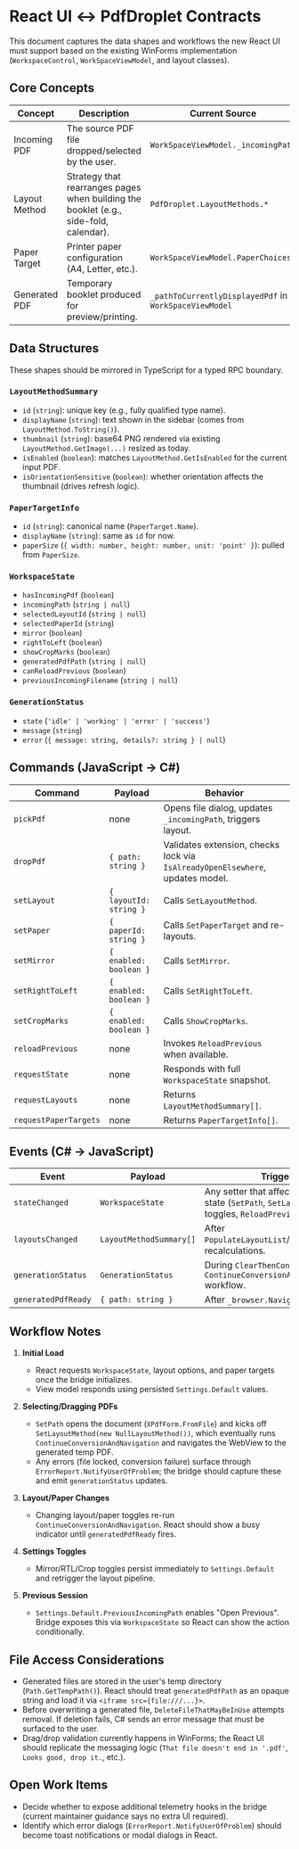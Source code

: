 # React UI ↔ PdfDroplet Contracts

This document captures the data shapes and workflows the new React UI must support based on the existing WinForms implementation (`WorkspaceControl`, `WorkSpaceViewModel`, and layout classes).

## Core Concepts

| Concept | Description | Current Source |
| --- | --- | --- |
| Incoming PDF | The source PDF file dropped/selected by the user. | `WorkSpaceViewModel._incomingPath` |
| Layout Method | Strategy that rearranges pages when building the booklet (e.g., side-fold, calendar). | `PdfDroplet.LayoutMethods.*` |
| Paper Target | Printer paper configuration (A4, Letter, etc.). | `WorkSpaceViewModel.PaperChoices` |
| Generated PDF | Temporary booklet produced for preview/printing. | `_pathToCurrentlyDisplayedPdf` in `WorkSpaceViewModel` |

## Data Structures

These shapes should be mirrored in TypeScript for a typed RPC boundary.

### `LayoutMethodSummary`
- `id` (`string`): unique key (e.g., fully qualified type name).
- `displayName` (`string`): text shown in the sidebar (comes from `LayoutMethod.ToString()`).
- `thumbnail` (`string`): base64 PNG rendered via existing `LayoutMethod.GetImage(...)` resized as today.
- `isEnabled` (`boolean`): matches `LayoutMethod.GetIsEnabled` for the current input PDF.
- `isOrientationSensitive` (`boolean`): whether orientation affects the thumbnail (drives refresh logic).

### `PaperTargetInfo`
- `id` (`string`): canonical name (`PaperTarget.Name`).
- `displayName` (`string`): same as `id` for now.
- `paperSize` (`{ width: number, height: number, unit: 'point' }`): pulled from `PaperSize`.

### `WorkspaceState`
- `hasIncomingPdf` (`boolean`)
- `incomingPath` (`string | null`)
- `selectedLayoutId` (`string | null`)
- `selectedPaperId` (`string`)
- `mirror` (`boolean`)
- `rightToLeft` (`boolean`)
- `showCropMarks` (`boolean`)
- `generatedPdfPath` (`string | null`)
- `canReloadPrevious` (`boolean`)
- `previousIncomingFilename` (`string | null`)

### `GenerationStatus`
- `state` (`'idle' | 'working' | 'error' | 'success'`)
- `message` (`string`)
- `error` (`{ message: string, details?: string } | null`)

## Commands (JavaScript → C#)

| Command | Payload | Behavior |
| --- | --- | --- |
| `pickPdf` | none | Opens file dialog, updates `_incomingPath`, triggers layout.
| `dropPdf` | `{ path: string }` | Validates extension, checks lock via `IsAlreadyOpenElsewhere`, updates model.
| `setLayout` | `{ layoutId: string }` | Calls `SetLayoutMethod`.
| `setPaper` | `{ paperId: string }` | Calls `SetPaperTarget` and re-layouts.
| `setMirror` | `{ enabled: boolean }` | Calls `SetMirror`.
| `setRightToLeft` | `{ enabled: boolean }` | Calls `SetRightToLeft`.
| `setCropMarks` | `{ enabled: boolean }` | Calls `ShowCropMarks`.
| `reloadPrevious` | none | Invokes `ReloadPrevious` when available.
| `requestState` | none | Responds with full `WorkspaceState` snapshot.
| `requestLayouts` | none | Returns `LayoutMethodSummary[]`.
| `requestPaperTargets` | none | Returns `PaperTargetInfo[]`.

## Events (C# → JavaScript)

| Event | Payload | Trigger |
| --- | --- | --- |
| `stateChanged` | `WorkspaceState` | Any setter that affects persisted state (`SetPath`, `SetLayoutMethod`, toggles, `ReloadPrevious`).
| `layoutsChanged` | `LayoutMethodSummary[]` | After `PopulateLayoutList`/`UpdateDisplay` recalculations.
| `generationStatus` | `GenerationStatus` | During `ClearThenContinue` → `ContinueConversionAndNavigation` workflow.
| `generatedPdfReady` | `{ path: string }` | After `_browser.Navigate` call.

## Workflow Notes

1. **Initial Load**
   - React requests `WorkspaceState`, layout options, and paper targets once the bridge initializes.
   - View model responds using persisted `Settings.Default` values.

2. **Selecting/Dragging PDFs**
   - `SetPath` opens the document (`XPdfForm.FromFile`) and kicks off `SetLayoutMethod(new NullLayoutMethod())`, which eventually runs `ContinueConversionAndNavigation` and navigates the WebView to the generated temp PDF.
   - Any errors (file locked, conversion failure) surface through `ErrorReport.NotifyUserOfProblem`; the bridge should capture these and emit `generationStatus` updates.

3. **Layout/Paper Changes**
   - Changing layout/paper toggles re-run `ContinueConversionAndNavigation`. React should show a busy indicator until `generatedPdfReady` fires.

4. **Settings Toggles**
   - Mirror/RTL/Crop toggles persist immediately to `Settings.Default` and retrigger the layout pipeline.

5. **Previous Session**
   - `Settings.Default.PreviousIncomingPath` enables "Open Previous". Bridge exposes this via `WorkspaceState` so React can show the action conditionally.

## File Access Considerations

- Generated files are stored in the user's temp directory (`Path.GetTempPath()`). React should treat `generatedPdfPath` as an opaque string and load it via `<iframe src={file:///...}>`.
- Before overwriting a generated file, `DeleteFileThatMayBeInUse` attempts removal. If deletion fails, C# sends an error message that must be surfaced to the user.
- Drag/drop validation currently happens in WinForms; the React UI should replicate the messaging logic (`That file doesn't end in '.pdf'`, `Looks good, drop it.`, etc.).

## Open Work Items

- Decide whether to expose additional telemetry hooks in the bridge (current maintainer guidance says no extra UI required).
- Identify which error dialogs (`ErrorReport.NotifyUserOfProblem`) should become toast notifications or modal dialogs in React.
